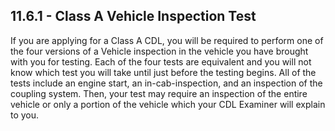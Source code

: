 ## 11.6.1 - Class A Vehicle Inspection Test
If you are applying for a Class A CDL, you will be required to perform one of the four versions of a Vehicle inspection in the vehicle you have brought with you for testing. Each of the four tests are equivalent and you will not know which test you will take until just before the testing begins.
All of the tests include an engine start, an in-cab-inspection, and an inspection of the coupling system. Then, your test may require an inspection of the entire vehicle or only a portion of the vehicle which your CDL Examiner will explain to you.